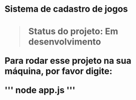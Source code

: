 <h1>Sistema de cadastro de jogos<h1>

>Status do projeto: Em desenvolvimento

Para rodar esse projeto na sua máquina, por favor digite:

'''
node app.js
'''

